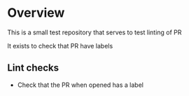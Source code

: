 # Overview

This is a small test repository that serves to test linting of PR

It exists to check that PR have labels

## Lint checks

- Check that the PR when opened has a label
